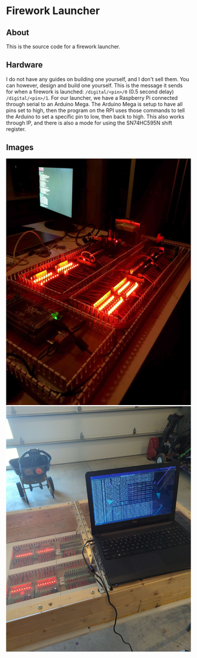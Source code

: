 # Firework Launcher
## About
This is the source code for a firework launcher.

## Hardware
I do not have any guides on building one yourself, and I don't sell them. You can however, design and build one yourself. This is the message it sends for when a firework is launched: `/digital/<pin>/0` (0.5 second delay) `/digital/<pin>/1`. For our launcher, we have a Raspberry Pi connected through serial to an Arduino Mega. The Arduino Mega is setup to have all pins set to high, then the program on the RPI uses those commands to tell the Arduino to set a specific pin to low, then back to high. This also works through IP, and there is also a mode for using the SN74HC595N shift register.

## Images
![Launcher Image 1](/launcher_images/1.jpg "Launcher Image 1")
![Launcher Image 2](/launcher_images/2.jpg "Launcher Image 2")
